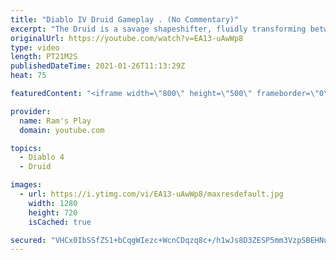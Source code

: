 ```yaml
---
title: "Diablo IV Druid Gameplay . (No Commentary)"
excerpt: "The Druid is a savage shapeshifter, fluidly transforming between the forms of a towering bear or a vicious werewolf to fight alongside the creatures of the wild."
originalUrl: https://youtube.com/watch?v=EA13-uAwWp8
type: video
length: PT21M2S
publishedDateTime: 2021-01-26T11:13:29Z
heat: 75

featuredContent: "<iframe width=\"800\" height=\"500\" frameborder=\"0\" src=\"https://www.youtube.com/embed/EA13-uAwWp8\" allow=\"accelerometer; autoplay; encrypted-media; gyroscope; picture-in-picture\" allowfullscreen></iframe>"

provider:
  name: Ram's Play
  domain: youtube.com

topics:
  - Diablo 4
  - Druid

images:
  - url: https://i.ytimg.com/vi/EA13-uAwWp8/maxresdefault.jpg
    width: 1280
    height: 720
    isCached: true

secured: "VHCx0IbSSfZS1+bCqgWIezc+WcnCDqzq8c+/h1wJs8D3ZESP5mm3VzpSBEHNuGefOGUTNw2gPqxeuoD+8glb59UMmQgUdbkKaq4NazYpJv2I1PaP09f5NDnHxGPPcTcEfY8tAyMPoQCEJ6ph0uUsRGPWJRxxh3kHdyBDLjqfdxvAMtLzzJvR9RTRXW2hW0S1yOdk5xEsCR/nukG9AVzHr2mpbQEroXI+RihDlK6tsOA4K81n9AhVTh8TQZ0LwkonCxqRZrZWR+ND3RADIpNmf2ZQROmDkybnSQaWeYb9rmKs5HwaqY1vEu44vp8MczFaegq7rCwTDcimhC5w62sLeAL2ctLo4dECh78dGaUd3r7I3dKcE+aANkxski3VcV9vdMoZTaLwmhgPU63VKKKHl4SNL7xldJcCPCqoY3Ks0IChDAhoa05n1zwcz3W9gPWb;VeQUzKzAfvvZWFD3LcgWVA=="
---
```


